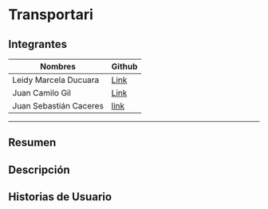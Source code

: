 # Transportari
## Integrantes
| Nombres | Github |
|---|---|
| Leidy Marcela Ducuara | [Link](https://github.com/LeidyDucuara) |
| Juan Camilo Gil | [Link](https://github.com/Juank544) |
| Juan Sebastián Caceres | [link](https://github.com/sroll835) |

---

## Resumen
## Descripción
## Historias de Usuario